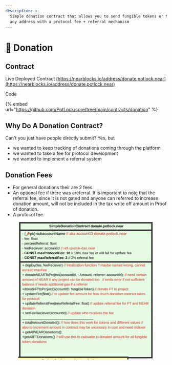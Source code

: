 ```yaml
---
description: >-
  Simple donation contract that allows you to send fungible tokens or NEAR to
  any address with a protocol fee + referral mechanism
---
```


# 🙏 Donation

## Contract

Live Deployed Contract [https://nearblocks.io/address/donate.potlock.near](https://nearblocks.io/address/donate.potlock.near)

Code

{% embed url="https://github.com/PotLock/core/tree/main/contracts/donation" %}

## Why Do A Donation Contract?

Can't you just have people directly submit? Yes, but&#x20;

* we wanted to keep tracking of donations coming through the platform
* we wanted to take a fee for protocol development&#x20;
* we wanted to implement a referral system

## Donation Fees

* For general donations their are 2 fees
* An optional fee if there was  areferral. It is important to note that the referral fee, since it is not gated and anyone can referred to increase donation amount, will not be included in the tax write off amount in Proof of donation.&#x20;
* A protocol fee.&#x20;

<figure><img src="../.gitbook/assets/Screenshot 2023-08-25 at 6.50.20 PM.png" alt=""><figcaption></figcaption></figure>



